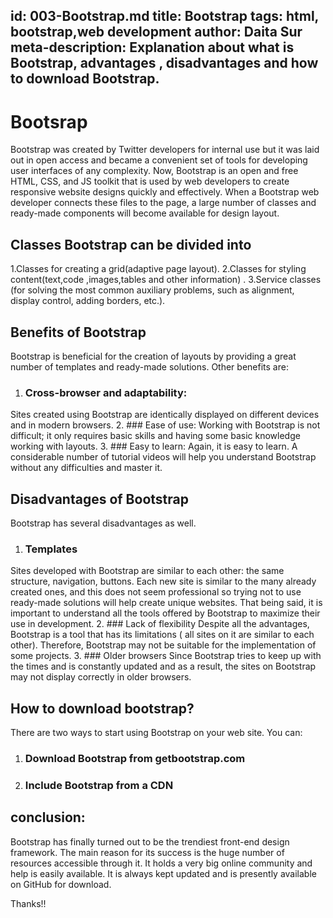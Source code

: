 id: 003-Bootstrap.md
title: Bootstrap
tags: html, bootstrap,web development
author: Daita Sur
meta-description: Explanation about what is Bootstrap, advantages , disadvantages and how to download Bootstrap.
---
# Bootsrap
Bootstrap was created by Twitter developers for internal use but it was laid out in open access and became a convenient set of tools for developing user interfaces of any complexity. Now, Bootstrap is an open and free HTML, CSS, and JS toolkit that is used by web developers to create responsive website designs quickly and effectively. When a Bootstrap web developer connects these files to the page, a large number of classes and ready-made components will become available for design layout.


## Classes Bootstrap can be divided into

1.Classes for creating a grid(adaptive page layout).
2.Classes for styling content(text,code ,images,tables and other information) .
3.Service classes (for solving the most common auxiliary problems, such as alignment, display control, adding borders, etc.).


## Benefits of Bootstrap
Bootstrap is beneficial for the creation of layouts by providing a great number of templates and ready-made solutions. Other benefits are:
1. ### Cross-browser and adaptability:
Sites created using Bootstrap are identically displayed on different devices and in modern browsers.
2. ### Ease of use:
Working with Bootstrap is not difficult; it only requires basic skills and having some basic knowledge working with layouts.
3. ### Easy to learn:
Again, it is easy to learn. A considerable number of tutorial videos will help you understand Bootstrap without any difficulties and master it.


## Disadvantages of Bootstrap
Bootstrap has several disadvantages as well.
1. ### Templates
Sites developed with Bootstrap are similar to each other: the same structure, navigation, buttons. Each new site is similar to the many already created ones, and this does not seem professional so trying not to use ready-made solutions will help create unique websites. That being said, it is important to understand all the tools offered by Bootstrap to maximize their use in development.
2. ### Lack of flexibility
Despite all the advantages, Bootstrap is a tool that has its limitations ( all sites on it are similar to each other). Therefore, Bootstrap may not be suitable for the implementation of some projects.
3. ### Older browsers
Since Bootstrap tries to keep up with the times and is constantly updated and as a result, the sites on Bootstrap may not display correctly in older browsers.


## How to download bootstrap?
There are two ways to start using Bootstrap on your web site.
You can:
1. ### Download Bootstrap from getbootstrap.com
2. ### Include Bootstrap from a CDN


## conclusion:
Bootstrap has finally turned out to be the trendiest front-end design framework. The main reason for its success is the huge number of resources accessible through it. It holds a very big online community and help is easily available. It is always kept updated and is presently available on GitHub for download.

Thanks!!